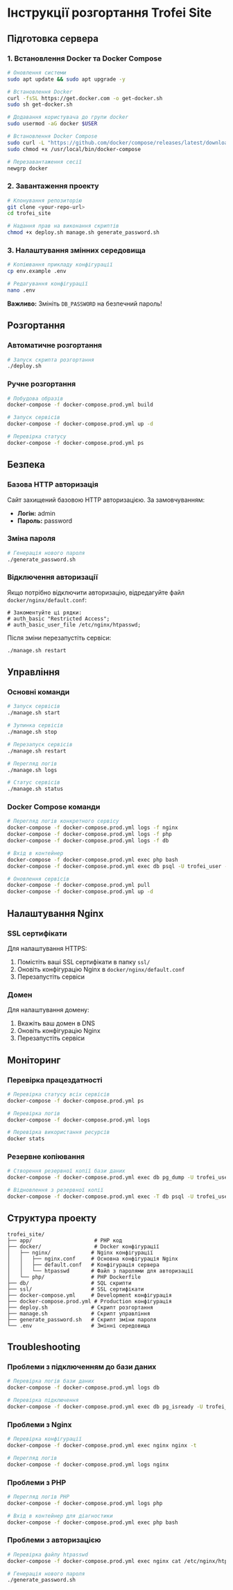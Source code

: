 # Інструкції розгортання Trofei Site

## Підготовка сервера

### 1. Встановлення Docker та Docker Compose

```bash
# Оновлення системи
sudo apt update && sudo apt upgrade -y

# Встановлення Docker
curl -fsSL https://get.docker.com -o get-docker.sh
sudo sh get-docker.sh

# Додавання користувача до групи docker
sudo usermod -aG docker $USER

# Встановлення Docker Compose
sudo curl -L "https://github.com/docker/compose/releases/latest/download/docker-compose-$(uname -s)-$(uname -m)" -o /usr/local/bin/docker-compose
sudo chmod +x /usr/local/bin/docker-compose

# Перезавантаження сесії
newgrp docker
```

### 2. Завантаження проекту

```bash
# Клонування репозиторію
git clone <your-repo-url>
cd trofei_site

# Надання прав на виконання скриптів
chmod +x deploy.sh manage.sh generate_password.sh
```

### 3. Налаштування змінних середовища

```bash
# Копіювання прикладу конфігурації
cp env.example .env

# Редагування конфігурації
nano .env
```

**Важливо:** Змініть `DB_PASSWORD` на безпечний пароль!

## Розгортання

### Автоматичне розгортання

```bash
# Запуск скрипта розгортання
./deploy.sh
```

### Ручне розгортання

```bash
# Побудова образів
docker-compose -f docker-compose.prod.yml build

# Запуск сервісів
docker-compose -f docker-compose.prod.yml up -d

# Перевірка статусу
docker-compose -f docker-compose.prod.yml ps
```

## Безпека

### Базова HTTP авторизація

Сайт захищений базовою HTTP авторизацією. За замовчуванням:
- **Логін:** admin
- **Пароль:** password

### Зміна пароля

```bash
# Генерація нового пароля
./generate_password.sh
```

### Відключення авторизації

Якщо потрібно відключити авторизацію, відредагуйте файл `docker/nginx/default.conf`:

```nginx
# Закоментуйте ці рядки:
# auth_basic "Restricted Access";
# auth_basic_user_file /etc/nginx/htpasswd;
```

Після зміни перезапустіть сервіси:
```bash
./manage.sh restart
```

## Управління

### Основні команди

```bash
# Запуск сервісів
./manage.sh start

# Зупинка сервісів
./manage.sh stop

# Перезапуск сервісів
./manage.sh restart

# Перегляд логів
./manage.sh logs

# Статус сервісів
./manage.sh status
```

### Docker Compose команди

```bash
# Перегляд логів конкретного сервісу
docker-compose -f docker-compose.prod.yml logs -f nginx
docker-compose -f docker-compose.prod.yml logs -f php
docker-compose -f docker-compose.prod.yml logs -f db

# Вхід в контейнер
docker-compose -f docker-compose.prod.yml exec php bash
docker-compose -f docker-compose.prod.yml exec db psql -U trofei_user -d trofei

# Оновлення сервісів
docker-compose -f docker-compose.prod.yml pull
docker-compose -f docker-compose.prod.yml up -d
```

## Налаштування Nginx

### SSL сертифікати

Для налаштування HTTPS:

1. Помістіть ваші SSL сертифікати в папку `ssl/`
2. Оновіть конфігурацію Nginx в `docker/nginx/default.conf`
3. Перезапустіть сервіси

### Домен

Для налаштування домену:

1. Вкажіть ваш домен в DNS
2. Оновіть конфігурацію Nginx
3. Перезапустіть сервіси

## Моніторинг

### Перевірка працездатності

```bash
# Перевірка статусу всіх сервісів
docker-compose -f docker-compose.prod.yml ps

# Перевірка логів
docker-compose -f docker-compose.prod.yml logs

# Перевірка використання ресурсів
docker stats
```

### Резервне копіювання

```bash
# Створення резервної копії бази даних
docker-compose -f docker-compose.prod.yml exec db pg_dump -U trofei_user trofei > backup.sql

# Відновлення з резервної копії
docker-compose -f docker-compose.prod.yml exec -T db psql -U trofei_user -d trofei < backup.sql
```

## Структура проекту

```
trofei_site/
├── app/                    # PHP код
├── docker/                 # Docker конфігурації
│   ├── nginx/             # Nginx конфігурації
│   │   ├── nginx.conf     # Основна конфігурація Nginx
│   │   ├── default.conf   # Конфігурація сервера
│   │   └── htpasswd       # Файл з паролями для авторизації
│   └── php/               # PHP Dockerfile
├── db/                    # SQL скрипти
├── ssl/                   # SSL сертифікати
├── docker-compose.yml     # Development конфігурація
├── docker-compose.prod.yml # Production конфігурація
├── deploy.sh              # Скрипт розгортання
├── manage.sh              # Скрипт управління
├── generate_password.sh   # Скрипт зміни пароля
└── .env                   # Змінні середовища
```

## Troubleshooting

### Проблеми з підключенням до бази даних

```bash
# Перевірка логів бази даних
docker-compose -f docker-compose.prod.yml logs db

# Перевірка підключення
docker-compose -f docker-compose.prod.yml exec db pg_isready -U trofei_user
```

### Проблеми з Nginx

```bash
# Перевірка конфігурації
docker-compose -f docker-compose.prod.yml exec nginx nginx -t

# Перегляд логів
docker-compose -f docker-compose.prod.yml logs nginx
```

### Проблеми з PHP

```bash
# Перегляд логів PHP
docker-compose -f docker-compose.prod.yml logs php

# Вхід в контейнер для діагностики
docker-compose -f docker-compose.prod.yml exec php bash
```

### Проблеми з авторизацією

```bash
# Перевірка файлу htpasswd
docker-compose -f docker-compose.prod.yml exec nginx cat /etc/nginx/htpasswd

# Генерація нового пароля
./generate_password.sh
``` 